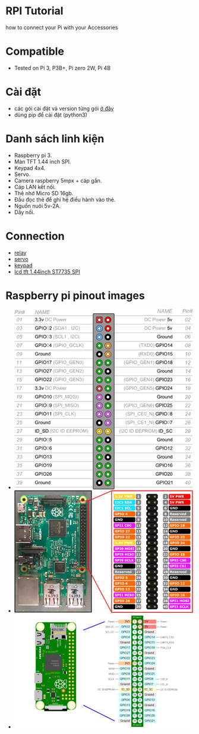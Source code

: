 # RPI Tutorial
how to connect your Pi with your Accessories

# Compatible 

- Tested on Pi 3, P3B+, Pi zero 2W, Pi 4B

# Cài đặt

- các gói cài đặt và version từng gói [ở đây](./piplist.txt)
- dùng pip để cài đặt (python3)

# Danh sách linh kiện

- Raspberry pi 3.
- Màn TFT 1.44 inch SPI.
- Keypad 4x4.
- Servo.
- Camera raspberry 5mpx + cáp gắn.
- Cáp LAN kết nối.
- Thẻ nhớ Micro SD 16gb.
- Đầu đọc thẻ để ghi hệ điều hành vào thẻ.
- Nguồn nuôi 5v-2A.
- Dây nối.

# Connection

- [relay](./relay.md)
- [servo](./servo.md)
- [keypad](./keypad.md)
- [lcd tft 1.44inch ST7735 SPI](./tft_1.44_ST7735_SPI.md)

# Raspberry pi pinout images

- ![](./images/RasPiB-GPIO_lightbox.png)
- ![](./images/rpi234_pinout.png)
- ![](./images/rpi_zero_pin.png)